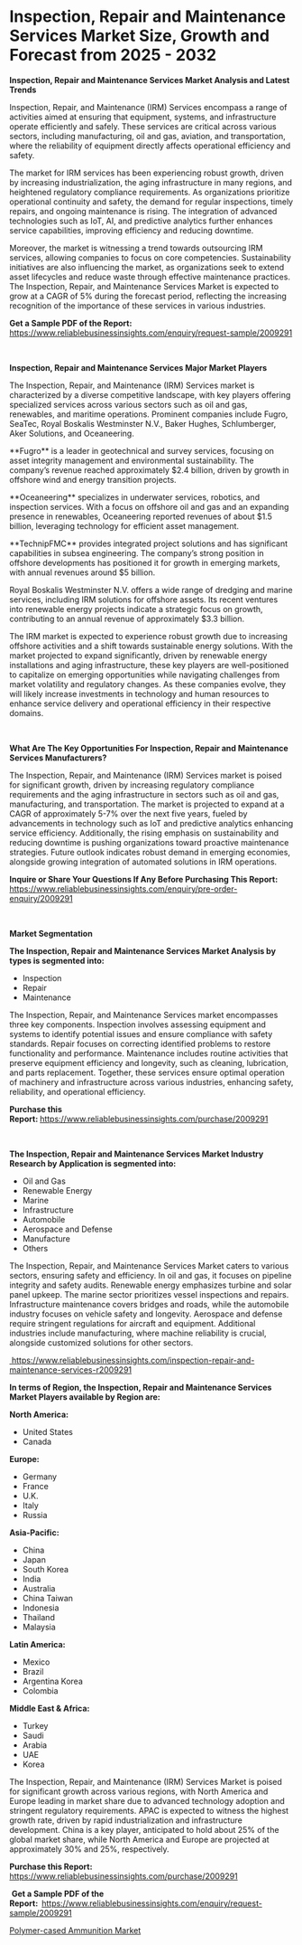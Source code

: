 <p><h1>Inspection, Repair and Maintenance Services Market Size, Growth and Forecast from 2025 - 2032</h1></p><p><strong>Inspection, Repair and Maintenance Services Market Analysis and Latest Trends</strong></p>
<p><p>Inspection, Repair, and Maintenance (IRM) Services encompass a range of activities aimed at ensuring that equipment, systems, and infrastructure operate efficiently and safely. These services are critical across various sectors, including manufacturing, oil and gas, aviation, and transportation, where the reliability of equipment directly affects operational efficiency and safety.</p><p>The market for IRM services has been experiencing robust growth, driven by increasing industrialization, the aging infrastructure in many regions, and heightened regulatory compliance requirements. As organizations prioritize operational continuity and safety, the demand for regular inspections, timely repairs, and ongoing maintenance is rising. The integration of advanced technologies such as IoT, AI, and predictive analytics further enhances service capabilities, improving efficiency and reducing downtime.</p><p>Moreover, the market is witnessing a trend towards outsourcing IRM services, allowing companies to focus on core competencies. Sustainability initiatives are also influencing the market, as organizations seek to extend asset lifecycles and reduce waste through effective maintenance practices. The Inspection, Repair, and Maintenance Services Market is expected to grow at a CAGR of 5% during the forecast period, reflecting the increasing recognition of the importance of these services in various industries.</p></p>
<p><strong>Get a Sample PDF of the Report:&nbsp;</strong> <a href="https://www.reliablebusinessinsights.com/enquiry/request-sample/2009291?utm_campaign=2924&utm_medium=2&utm_source=Github&utm_content=ia&utm_term=29032025&utm_id=inspection-repair-and-maintenance-services">https://www.reliablebusinessinsights.com/enquiry/request-sample/2009291</a></p>
<p>&nbsp;</p>
<p><strong>Inspection, Repair and Maintenance Services Major Market Players</strong></p>
<p><p>The Inspection, Repair, and Maintenance (IRM) Services market is characterized by a diverse competitive landscape, with key players offering specialized services across various sectors such as oil and gas, renewables, and maritime operations. Prominent companies include Fugro, SeaTec, Royal Boskalis Westminster N.V., Baker Hughes, Schlumberger, Aker Solutions, and Oceaneering.</p><p>**Fugro** is a leader in geotechnical and survey services, focusing on asset integrity management and environmental sustainability. The company’s revenue reached approximately $2.4 billion, driven by growth in offshore wind and energy transition projects.</p><p>**Oceaneering** specializes in underwater services, robotics, and inspection services. With a focus on offshore oil and gas and an expanding presence in renewables, Oceaneering reported revenues of about $1.5 billion, leveraging technology for efficient asset management.</p><p>**TechnipFMC** provides integrated project solutions and has significant capabilities in subsea engineering. The company’s strong position in offshore developments has positioned it for growth in emerging markets, with annual revenues around $5 billion.</p><p>Royal Boskalis Westminster N.V. offers a wide range of dredging and marine services, including IRM solutions for offshore assets. Its recent ventures into renewable energy projects indicate a strategic focus on growth, contributing to an annual revenue of approximately $3.3 billion.</p><p>The IRM market is expected to experience robust growth due to increasing offshore activities and a shift towards sustainable energy solutions. With the market projected to expand significantly, driven by renewable energy installations and aging infrastructure, these key players are well-positioned to capitalize on emerging opportunities while navigating challenges from market volatility and regulatory changes. As these companies evolve, they will likely increase investments in technology and human resources to enhance service delivery and operational efficiency in their respective domains.</p></p>
<p>&nbsp;</p>
<p><strong>What Are The Key Opportunities For Inspection, Repair and Maintenance Services Manufacturers?</strong></p>
<p><p>The Inspection, Repair, and Maintenance (IRM) Services market is poised for significant growth, driven by increasing regulatory compliance requirements and the aging infrastructure in sectors such as oil and gas, manufacturing, and transportation. The market is projected to expand at a CAGR of approximately 5-7% over the next five years, fueled by advancements in technology such as IoT and predictive analytics enhancing service efficiency. Additionally, the rising emphasis on sustainability and reducing downtime is pushing organizations toward proactive maintenance strategies. Future outlook indicates robust demand in emerging economies, alongside growing integration of automated solutions in IRM operations.</p></p>
<p><strong>Inquire or Share Your Questions If Any Before Purchasing This Report:</strong> <a href="https://www.reliablebusinessinsights.com/enquiry/pre-order-enquiry/2009291?utm_campaign=2924&utm_medium=2&utm_source=Github&utm_content=ia&utm_term=29032025&utm_id=inspection-repair-and-maintenance-services">https://www.reliablebusinessinsights.com/enquiry/pre-order-enquiry/2009291</a></p>
<p>&nbsp;</p>
<p><strong>Market Segmentation</strong></p>
<p><strong>The Inspection, Repair and Maintenance Services Market Analysis by types is segmented into:</strong></p>
<p><ul><li>Inspection</li><li>Repair</li><li>Maintenance</li></ul></p>
<p><p>The Inspection, Repair, and Maintenance Services market encompasses three key components. Inspection involves assessing equipment and systems to identify potential issues and ensure compliance with safety standards. Repair focuses on correcting identified problems to restore functionality and performance. Maintenance includes routine activities that preserve equipment efficiency and longevity, such as cleaning, lubrication, and parts replacement. Together, these services ensure optimal operation of machinery and infrastructure across various industries, enhancing safety, reliability, and operational efficiency.</p></p>
<p><strong>Purchase this Report:&nbsp;</strong><a href="https://www.reliablebusinessinsights.com/purchase/2009291?utm_campaign=2924&utm_medium=2&utm_source=Github&utm_content=ia&utm_term=29032025&utm_id=inspection-repair-and-maintenance-services">https://www.reliablebusinessinsights.com/purchase/2009291</a></p>
<p>&nbsp;</p>
<p><strong>The Inspection, Repair and Maintenance Services Market Industry Research by Application is segmented into:</strong></p>
<p><ul><li>Oil and Gas</li><li>Renewable Energy</li><li>Marine</li><li>Infrastructure</li><li>Automobile</li><li>Aerospace and Defense</li><li>Manufacture</li><li>Others</li></ul></p>
<p><p>The Inspection, Repair, and Maintenance Services Market caters to various sectors, ensuring safety and efficiency. In oil and gas, it focuses on pipeline integrity and safety audits. Renewable energy emphasizes turbine and solar panel upkeep. The marine sector prioritizes vessel inspections and repairs. Infrastructure maintenance covers bridges and roads, while the automobile industry focuses on vehicle safety and longevity. Aerospace and defense require stringent regulations for aircraft and equipment. Additional industries include manufacturing, where machine reliability is crucial, alongside customized solutions for other sectors.</p></p>
<p><a href="https://www.reliablebusinessinsights.com/inspection-repair-and-maintenance-services-r2009291?utm_campaign=2924&utm_medium=2&utm_source=Github&utm_content=ia&utm_term=29032025&utm_id=inspection-repair-and-maintenance-services">&nbsp;https://www.reliablebusinessinsights.com/inspection-repair-and-maintenance-services-r2009291</a></p>
<p><strong>In terms of Region, the Inspection, Repair and Maintenance Services Market Players available by Region are:</strong></p>
<p>
    <p> <strong> North America: </strong>
        <ul>
            <li>United States</li>
            <li>Canada</li>
        </ul>
        </p> 
    <p> <strong> Europe: </strong>
        <ul>
            <li>Germany</li>
            <li>France</li>
            <li>U.K.</li>
            <li>Italy</li>
            <li>Russia</li>
        </ul>
        </p> 
    <p> <strong> Asia-Pacific: </strong>
        <ul>
            <li>China</li>
            <li>Japan</li>
            <li>South Korea</li>
            <li>India</li>
            <li>Australia</li>
            <li>China Taiwan</li>
            <li>Indonesia</li>
            <li>Thailand</li>
            <li>Malaysia</li>
        </ul>
        </p> 
    <p> <strong> Latin America: </strong>
        <ul>
            <li>Mexico</li>
            <li>Brazil</li>
            <li>Argentina Korea</li>
            <li>Colombia</li>
        </ul>
        </p> 
    <p> <strong> Middle East & Africa: </strong>
        <ul>
            <li>Turkey</li>
            <li>Saudi</li>
            <li>Arabia</li>
            <li>UAE</li>
            <li>Korea</li>
        </ul>
    </p>
    </p>
<p><p>The Inspection, Repair, and Maintenance (IRM) Services Market is poised for significant growth across various regions, with North America and Europe leading in market share due to advanced technology adoption and stringent regulatory requirements. APAC is expected to witness the highest growth rate, driven by rapid industrialization and infrastructure development. China is a key player, anticipated to hold about 25% of the global market share, while North America and Europe are projected at approximately 30% and 25%, respectively.</p></p>
<p><strong>Purchase this Report: </strong><a href="https://www.reliablebusinessinsights.com/purchase/2009291?utm_campaign=2924&utm_medium=2&utm_source=Github&utm_content=ia&utm_term=29032025&utm_id=inspection-repair-and-maintenance-services">https://www.reliablebusinessinsights.com/purchase/2009291</a></p>
<p>&nbsp;<strong>Get a Sample PDF of the Report:&nbsp;&nbsp;</strong><a href="https://www.reliablebusinessinsights.com/enquiry/request-sample/2009291?utm_campaign=2924&utm_medium=2&utm_source=Github&utm_content=ia&utm_term=29032025&utm_id=inspection-repair-and-maintenance-services">https://www.reliablebusinessinsights.com/enquiry/request-sample/2009291</a></p>
<p><strong></strong></p>
<p><p><a href="https://github.com/xtysizov/Market-Research-Report-List-1/blob/main/polymer-cased-ammunition-market.md?utm_campaign=2924&utm_medium=2&utm_source=Github&utm_content=ia&utm_term=29032025&utm_id=inspection-repair-and-maintenance-services">Polymer-cased Ammunition Market</a></p></p>